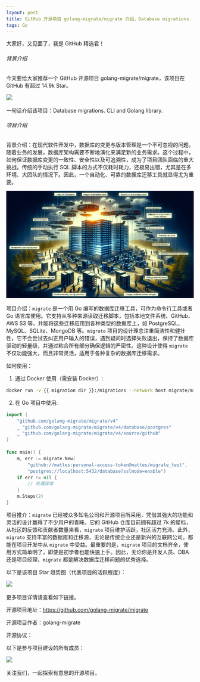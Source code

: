 ```yaml
---
layout: post
title: GitHub 开源项目 golang-migrate/migrate 介绍，Database migrations. CLI and Golang library.
tags: Go
---
```


大家好，又见面了，我是 GitHub 精选君！

###### 背景介绍

今天要给大家推荐一个 GitHub 开源项目 golang-migrate/migrate，该项目在 GitHub 有超过 14.9k Star。

![](https://stats.deeptrain.net/repo/golang-migrate/migrate/?theme=light)

一句话介绍该项目：Database migrations. CLI and Golang library.





###### 项目介绍

背景介绍：在现代软件开发中，数据库的变更与版本管理是一个不可忽视的问题。随着业务的发展，数据库架构需要不断地演化来满足新的业务需求。这个过程中，如何保证数据库变更的一致性、安全性以及可追溯性，成为了项目团队面临的重大挑战。传统的手动执行 SQL 脚本的方式不仅耗时耗力，还极易出错，尤其是在多环境、大团队的情况下。因此，一个自动化、可靠的数据库迁移工具就显得尤为重要。



![](https://raw.githubusercontent.com/ZhuPeng/pic/master/mac/compress_tmp-36e1a5f5fd311e07e00bd59f719eab8d.png)

项目介绍：`migrate` 是一个用 Go 编写的数据库迁移工具，可作为命令行工具或者 Go 语言库使用。它支持从多种来源读取迁移脚本，包括本地文件系统、GitHub、AWS S3 等，并能将这些迁移应用到各种类型的数据库上，如 PostgreSQL、MySQL、SQLite、MongoDB 等。`migrate` 项目的设计理念注重简洁性和健壮性，它不会尝试去纠正用户输入的错误，遇到疑问时选择失败退出，保持了数据库驱动的轻量级，并通过粘合所有部分确保逻辑的严密性。这种设计使得 `migrate` 不仅功能强大，而且非常灵活，适用于各种复杂的数据库迁移需求。

如何使用：
1. 通过 Docker 使用（需安装 Docker）:
```bash
docker run -v {{ migration dir }}:/migrations --network host migrate/migrate -path=/migrations/ -database postgres://localhost:5432/database up 2
```
2. 在 Go 项目中使用:
```go
import (
    "github.com/golang-migrate/migrate/v4"
    _ "github.com/golang-migrate/migrate/v4/database/postgres"
    _ "github.com/golang-migrate/migrate/v4/source/github"
)

func main() {
    m, err := migrate.New(
        "github://mattes:personal-access-token@mattes/migrate_test",
        "postgres://localhost:5432/database?sslmode=enable")
    if err != nil {
        // 处理异常
    }
    m.Steps(2)
}
```

项目推介：`migrate` 已经被众多知名公司和开源项目所采用，凭借其强大的功能和灵活的设计赢得了不少用户的青睐。它的 GitHub 仓库目前拥有超过 7k 的星标，从社区的反馈和贡献者数量来看，`migrate` 项目维护活跃，社区活力充沛。此外，`migrate` 支持丰富的数据库和迁移源，无论是传统企业还是新兴的互联网公司，都能在项目开发中从 `migrate` 中受益。最重要的是，`migrate` 项目的文档齐全，使用方式简单明了，即使是初学者也能快速上手。因此，无论你是开发人员、DBA 还是项目经理，`migrate` 都是解决数据库迁移问题的优秀选择。

以下是该项目 Star 趋势图（代表项目的活跃程度）：

![](https://api.star-history.com/svg?repos=golang-migrate/migrate&type=Timeline)

更多项目详情请查看如下链接。

开源项目地址：https://github.com/golang-migrate/migrate 

开源项目作者：golang-migrate

开源协议：

以下是参与项目建设的所有成员：

![](https://contrib.rocks/image?repo=golang-migrate/migrate)

关注我们，一起探索有意思的开源项目。

